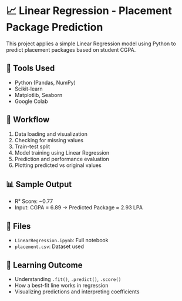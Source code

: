 # 📈 Linear Regression - Placement Package Prediction

This project applies a simple Linear Regression model using Python to predict placement packages based on student CGPA.

## 🔧 Tools Used
- Python (Pandas, NumPy)
- Scikit-learn
- Matplotlib, Seaborn
- Google Colab

## 🧠 Workflow
1. Data loading and visualization
2. Checking for missing values
3. Train-test split
4. Model training using Linear Regression
5. Prediction and performance evaluation
6. Plotting predicted vs original values

## 📊 Sample Output
- R² Score: ~0.77
- Input: CGPA = 6.89 → Predicted Package ≈ 2.93 LPA

## 📁 Files
- `LinearRegression.ipynb`: Full notebook
- `placement.csv`: Dataset used

## 🧠 Learning Outcome
- Understanding `.fit()`, `.predict()`, `.score()`
- How a best-fit line works in regression
- Visualizing predictions and interpreting coefficients

